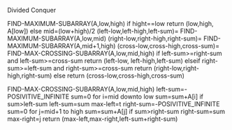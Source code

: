 Divided Conquer

FIND-MAXIMUM-SUBARRAY(A,low,high)
if hight==low
    return (low,high, A[low])
else mid=(low+high)/2
    (left-low,left-high,left-sum)=
        FIND-MAXIMUM-SUBARRAY(A,low,mid)
    (right-low,right-high,right-sum)=
        FIND-MAXIMUM-SUBARRAY(A,mid+1,high)
    (cross-low,cross-high,cross-sum)=
        FIND-MAX-CROSSING-SUBARRAY(A,low,mid,high)
    if left-sum>=right-sum and left-sum>=cross-sum
        return (left-low, left-high,left-sum)
    elseif right-sum>=left-sum and right-sum>=cross-sum
        return (right-low,right-high,right-sum)
    else
        return (cross-low,cross-high,cross-sum)

FIND-MAX-CROSSING-SUBARRAY(A,low,mid,high)
left-sum=-POSIVITIVE_INFINITE
sum=0
for i=mid downto low
    sum=sum+A[i]
    if sum>left-sum
        left-sum=sum
        max-left=t
right-sum=-POSIVITIVE_INFINITE
sum=0
for j=mid+1 to high
    sum=sum+A[j]
    if sum>right-sum
        right-sum=sum
        max-right=j
return (max-left,max-right,left-sum+right-sum)